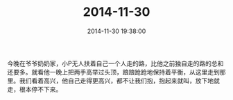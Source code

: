 ﻿---
title: "2014-11-30"
date: 2014-11-30 19:38:00
tags: 文字
categories: 爸爸
---
今晚在爷爷奶奶家，小P无人扶着自己一个人走的路，比他之前独自走的路的总和还要多。就看他一晚上把两手高举过头顶，踉踉跄跄地保持着平衡，从这里走到那里。我们看着高兴，他自己走得更高兴，都不让我们抱，抱起来就叫，放下地就走，根本停不下来。 ​​​​